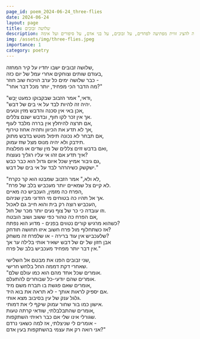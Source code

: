 ```yaml
---
page_id: poem_2024-06-24_three-flies
date: 2024-06-24
layout: page
title: שלושה זבובים
description: שיר שמנסה להציג זווית מפתיעה לפחדים, על זבובים, על בני אדם, על סיפורים ועל אימה
img: /assets/img/three-flies.jpeg
importance: 1
category: poetry
---
```


שלושה זבובים ישבו יחדיו על קיר המחזה,  
בעודם שותים וצוחקים אחרי עמל של יום כזה,  
כבר שלושה ימים כל ערב הויכוח שוב חוזר -  
"מה הדבר הכי מפחיד, יותר מכל דבר אחר?"

"ודאי," אמר הזבוב שבקבוקו כמעט יָבַש,  
"יהיה זה להיות לבד על אי בים של דבש.  
אכן באי אין סכנה והדבש מזין וטעים,  
אך אין זכר לקו חוף, ובדבש ישנם צללים.  
אם תרצה להיחלץ אין בררה מלבד לעוף,  
אך לא תדע את הכיוון ותהיה אחוז טירוף,  
אם תבחר לא נכונה תיפול מוטש בדבש מתוק,  
תידבק ולא יהיה מנוס מצל שזז עמוק.  
ואם בדבש זזים צללים של מין שדים או מפלצות,  
איך תדע אם זהו אי עליו רגליך נעוצות?  
גם גיבור אמיץ שכל איום גדול הוא כבר כבש,  
ישקשק כשיהרהר לבד על אי בים של דבש."

"לא ולא," אמר הזבוב שמבטו הוא קר כקרח,  
"לא קיים צל שמאיים יותר מעכביש בלב של פרח.  
הפרח כה מזמין, העכביש כה מאיים,  
אך אל תהיו כה בטוחים מי הזדוני מבין שניהם.  
העכביש רוצה רק בית והוא חייב גם לאכול,  
וזו עובדה כי כר של צוף נעים יותר מכר של חול.  
אם הפרח כה טהור כפי ששוב ושוב הובטח,  
כשהוא מרגיש קורים נטווים בפנים - מדוע הוא נפתח?  
אז כשתחלוף מול פרח חשוב איזו תחושה תודחק?  
שלעכביש אין עוד ברירה - או שלפרח זה משחק?  
אבן חזון של ים של דבש ישאיר אותי בלילה ער אך  
אין דבר יותר מפחיד מעכביש בלב של פרח."

שני זבובים הפנו את מבטם אל השלישי,  
שאחרי דקת דממה החל בלחש חרישי.  
"אומרים שכל אחד מהם הוא כמו עולם שלם.  
אומרים שהם יודעי-כל שבוחרים להתעלם.  
אומרים שאם פגשת בו תברח משם מיד,  
אם יספיק לראות אותך - לא תראה את בוא היד.  
גלגל ענק של עין בסיבוב מצא אותי.  
אישון כמו בור שחור עמוק שיקף לי את דמותי.  
אומרים שהתבלבלתי, שודאי קרתה טעות,  
שגורלי אינו שלי אם כבר ראיתי השתקפות.  
אומרים לי שניצלתי, אז למה כשאני נרדם -  
אני רואה רק את עצמי בהשתקפות בעין אדם?"
